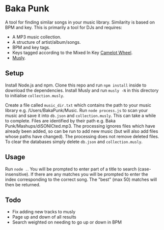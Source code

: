 Baka Punk
=========

A tool for finding similar songs in your music library. Similarity is based on BPM and key.
This is primarily a tool for DJs and requires:

- A MP3 music collection. 
- A structure of artist/album/songs.
- BPM and key tags.
- Keys tagged according to the Mixed In Key [Camelot Wheel](http://www.mixedinkey.com/Book/How-to-Use-Harmonic-Mixing-2).
- [Musly](http://www.musly.org/).

Setup
-----

Install Node.js and npm. Clone this repo and run `npm install` inside to download the dependencies.
Install Musly and run `musly -N` in this directory to initialise `collection.musly`.

Create a file called `music_dir.txt` which contains the path to your music library e.g. /Users/BakaPunk/Music.
Run `node process.js` to scan your music and save it into `db.json` and `collection.musly`. This can take a while to complete.
Files are identified by their path e.g. Baka Punk/Mashups/diSONICted.mp3.
The processing ignores files which have already been added, so can be run to add new music (but will also add files whose paths have changed).
The processing does not remove deleted files.
To clear the databases simply delete `db.json` and `collection.musly`.

Usage
-----

Run `node .`. You will be prompted to enter part of a title to search (case-insensitive).
If there are any matches you will be prompted to enter the index corresponding to the correct song.
The "best" (max 50) matches will then be returned.

Todo
----

- Fix adding new tracks to musly
- Page up and down of all results
- Search weighted on needing to go up or down in BPM
